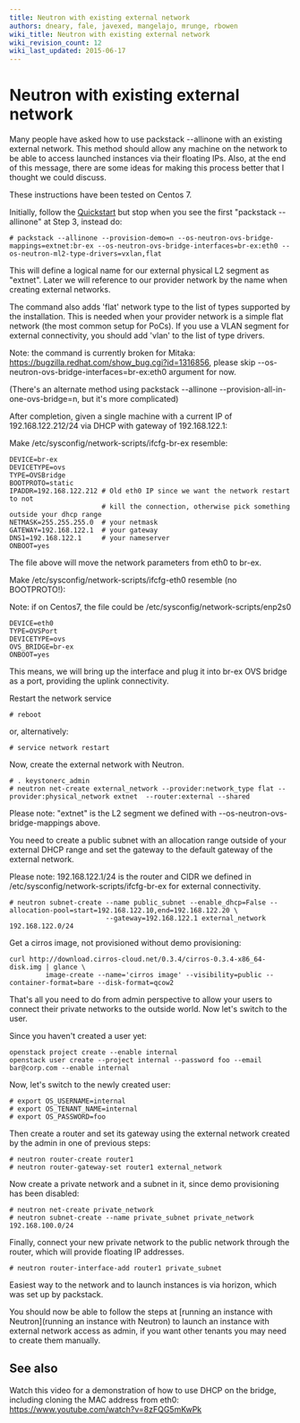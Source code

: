 ```yaml
---
title: Neutron with existing external network
authors: dneary, fale, javexed, mangelajo, mrunge, rbowen
wiki_title: Neutron with existing external network
wiki_revision_count: 12
wiki_last_updated: 2015-06-17
---
```


# Neutron with existing external network

Many people have asked how to use packstack --allinone with an existing external network. This method should allow any machine on the network to be able to access launched instances via their floating IPs. Also, at the end of this message, there are some ideas for making this process better that I thought we could discuss.

These instructions have been tested on Centos 7.

Initially, follow the [Quickstart](Quickstart) but stop when you see the first "packstack --allinone" at Step 3, instead do:

    # packstack --allinone --provision-demo=n --os-neutron-ovs-bridge-mappings=extnet:br-ex --os-neutron-ovs-bridge-interfaces=br-ex:eth0 --os-neutron-ml2-type-drivers=vxlan,flat

This will define a logical name for our external physical L2 segment as "extnet". Later we will reference to our provider network by the name when creating external networks.

The command also adds 'flat' network type to the list of types supported by the installation. This is needed when your provider network is a simple flat network (the most common setup for PoCs). If you use a VLAN segment for external connectivity, you should add 'vlan' to the list of type drivers.

Note: the command is currently broken for Mitaka: https://bugzilla.redhat.com/show_bug.cgi?id=1316856, please skip --os-neutron-ovs-bridge-interfaces=br-ex:eth0 argument for now.

(There's an alternate method using packstack --allinone --provision-all-in-one-ovs-bridge=n, but it's more complicated)

After completion, given a single machine with a current IP of 192.168.122.212/24 via DHCP with gateway of 192.168.122.1:

Make /etc/sysconfig/network-scripts/ifcfg-br-ex resemble:

    DEVICE=br-ex
    DEVICETYPE=ovs
    TYPE=OVSBridge
    BOOTPROTO=static
    IPADDR=192.168.122.212 # Old eth0 IP since we want the network restart to not 
                           # kill the connection, otherwise pick something outside your dhcp range
    NETMASK=255.255.255.0  # your netmask
    GATEWAY=192.168.122.1  # your gateway
    DNS1=192.168.122.1     # your nameserver
    ONBOOT=yes

The file above will move the network parameters from eth0 to br-ex.

Make /etc/sysconfig/network-scripts/ifcfg-eth0 resemble (no BOOTPROTO!):

Note: if on Centos7, the file could be /etc/sysconfig/network-scripts/enp2s0

    DEVICE=eth0
    TYPE=OVSPort
    DEVICETYPE=ovs
    OVS_BRIDGE=br-ex
    ONBOOT=yes

This means, we will bring up the interface and plug it into br-ex OVS bridge as a port, providing the uplink connectivity.

Restart the network service

    # reboot

or, alternatively:

    # service network restart

Now, create the external network with Neutron.

    # . keystonerc_admin
    # neutron net-create external_network --provider:network_type flat --provider:physical_network extnet  --router:external --shared

Please note: "extnet" is the L2 segment we defined with --os-neutron-ovs-bridge-mappings above.

You need to create a public subnet with an allocation range outside of your external DHCP range and set the gateway to the default gateway of the external network.

Please note: 192.168.122.1/24 is the router and CIDR we defined in /etc/sysconfig/network-scripts/ifcfg-br-ex for external connectivity.

    # neutron subnet-create --name public_subnet --enable_dhcp=False --allocation-pool=start=192.168.122.10,end=192.168.122.20 \
                            --gateway=192.168.122.1 external_network 192.168.122.0/24

Get a cirros image, not provisioned without demo provisioning:

    curl http://download.cirros-cloud.net/0.3.4/cirros-0.3.4-x86_64-disk.img | glance \
             image-create --name='cirros image' --visibility=public --container-format=bare --disk-format=qcow2

That's all you need to do from admin perspective to allow your users to connect their private networks to the outside world. Now let's switch to the user.

Since you haven't created a user yet:

    openstack project create --enable internal
    openstack user create --project internal --password foo --email bar@corp.com --enable internal

Now, let's switch to the newly created user:

    # export OS_USERNAME=internal
    # export OS_TENANT_NAME=internal
    # export OS_PASSWORD=foo

Then create a router and set its gateway using the external network created by the admin in one of previous steps: 

    # neutron router-create router1
    # neutron router-gateway-set router1 external_network

Now create a private network and a subnet in it, since demo provisioning has been disabled:

    # neutron net-create private_network
    # neutron subnet-create --name private_subnet private_network 192.168.100.0/24

Finally, connect your new private network to the public network through the router, which will provide floating IP addresses.

    # neutron router-interface-add router1 private_subnet

Easiest way to the network and to launch instances is via horizon, which was set up by packstack.

You should now be able to follow the steps at [running an instance with Neutron](running an instance with Neutron) to launch an instance with external network access as admin, if you want other tenants you may need to create them manually.

## See also

Watch this video for a demonstration of how to use DHCP on the bridge, including cloning the MAC address from eth0: <https://www.youtube.com/watch?v=8zFQG5mKwPk>
